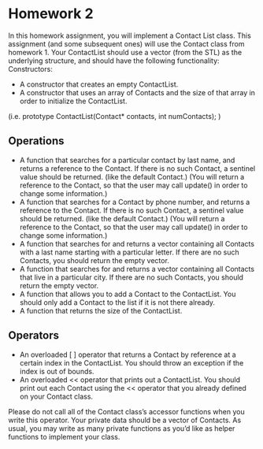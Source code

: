 # Homework 2

In this homework assignment, you will implement a Contact List class. This assignment
(and some subsequent ones) will use the Contact class from homework 1.
 Your ContactList should use a vector (from the STL) as the underlying structure, and
should have the following functionality:
Constructors:

* A constructor that creates an empty ContactList.
* A constructor that uses an array of Contacts and the size of that array in order to initialize the ContactList.

(i.e. prototype ContactList(Contact* contacts, int numContacts); )

## Operations

* A function that searches for a particular contact by last name, and returns a reference
		to the Contact. If there is no such Contact, a sentinel value should be returned. (like
		the default Contact.) (You will return a reference to the Contact, so that the user may
		call update() in order to change some information.)
* A function that searches for a Contact by phone number, and returns a reference to the
		Contact. If there is no such Contact, a sentinel value should be returned. (like the
		default Contact.) (You will return a reference to the Contact, so that the user may call
		update() in order to change some information.)
* A function that searches for and returns a vector containing all Contacts with a last
		name starting with a particular letter. If there are no such Contacts, you should return
		the empty vector. 
* A function that searches for and returns a vector containing all Contacts that live in a
		particular city. If there are no such Contacts, you should return the empty vector.
* A function that allows you to add a Contact to the ContactList. You should only add a
		Contact to the list if it is not there already.
* A function that returns the size of the ContactList.

## Operators
* An overloaded [ ] operator that returns a Contact by reference at a certain index in the ContactList. You should throw an exception if the index is out of bounds.
* An overloaded << operator that prints out a ContactList. You should print out each Contact using the << operator that you already defined on your Contact class.

Please do not call all of the Contact class’s accessor functions when you write this operator.
Your private data should be a vector of Contacts. As usual, you may write as many private
functions as you’d like as helper functions to implement your class. 
